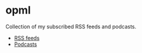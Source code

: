 # opml

Collection of my subscribed RSS feeds and podcasts.

- [RSS feeds](rss.opml)
- [Podcasts](podcasts.opml)
